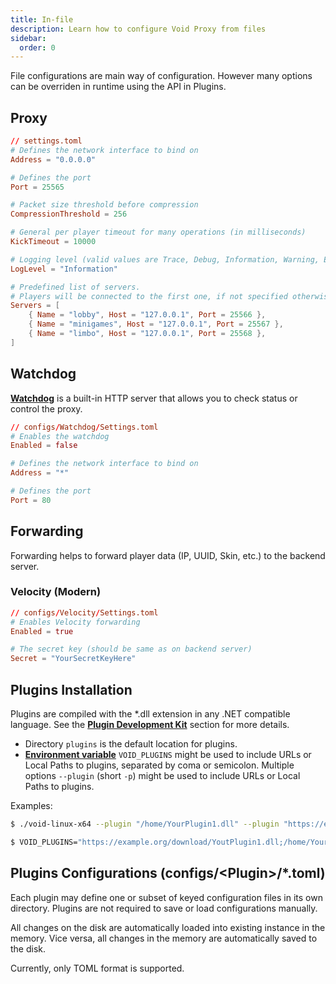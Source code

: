 ```yaml
---
title: In-file
description: Learn how to configure Void Proxy from files
sidebar:
  order: 0
---
```


File configurations are main way of configuration.
However many options can be overriden in runtime using the API in Plugins.

## Proxy

```toml
// settings.toml
# Defines the network interface to bind on
Address = "0.0.0.0"

# Defines the port
Port = 25565

# Packet size threshold before compression
CompressionThreshold = 256

# General per player timeout for many operations (in milliseconds)
KickTimeout = 10000

# Logging level (valid values are Trace, Debug, Information, Warning, Error, Critical)
LogLevel = "Information"

# Predefined list of servers. 
# Players will be connected to the first one, if not specified otherwise from plugins.
Servers = [
	{ Name = "lobby", Host = "127.0.0.1", Port = 25566 },
	{ Name = "minigames", Host = "127.0.0.1", Port = 25567 },
	{ Name = "limbo", Host = "127.0.0.1", Port = 25568 },
]
```

## Watchdog

[**Watchdog**](../../watchdog) is a built-in HTTP server that allows you to check status or control the proxy.

```toml
// configs/Watchdog/Settings.toml
# Enables the watchdog
Enabled = false

# Defines the network interface to bind on
Address = "*"

# Defines the port
Port = 80
```

## Forwarding

Forwarding helps to forward player data (IP, UUID, Skin, etc.) to the backend server.

### Velocity (Modern)
```toml
// configs/Velocity/Settings.toml
# Enables Velocity forwarding
Enabled = true

# The secret key (should be same as on backend server)
Secret = "YourSecretKeyHere"
```

## Plugins Installation

Plugins are compiled with the *.dll extension in any .NET compatible language.
See the [**Plugin Development Kit**](../../developing-plugins/development-kit) section for more details.

- Directory `plugins` is the default location for plugins.
- [**Environment variable**](../environment-variables) `VOID_PLUGINS` might be used to include URLs or Local Paths to plugins, separated by coma or semicolon.
Multiple options `--plugin` (short `-p`) might be used to include URLs or Local Paths to plugins.

Examples:
```bash
$ ./void-linux-x64 --plugin "/home/YourPlugin1.dll" --plugin "https://example.org/download/YoutPlugin2.dll"
```
```bash
$ VOID_PLUGINS="https://example.org/download/YoutPlugin1.dll;/home/YourPlugin2.dll" ./void-linux-x64
```

## Plugins Configurations (configs/\<Plugin\>/*.toml)

Each plugin may define one or subset of keyed configuration files in its own directory. 
Plugins are not required to save or load configurations manually. 

All changes on the disk are automatically loaded into existing instance in the memory.
Vice versa, all changes in the memory are automatically saved to the disk.

Currently, only TOML format is supported.